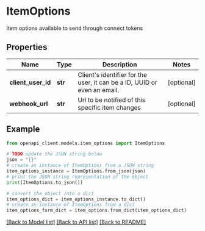 # ItemOptions

Item options available to send through connect tokens

## Properties

Name | Type | Description | Notes
------------ | ------------- | ------------- | -------------
**client_user_id** | **str** | Client&#39;s identifier for the user, it can be a ID, UUID or even an email. | [optional] 
**webhook_url** | **str** | Url to be notified of this specific item changes | [optional] 

## Example

```python
from openapi_client.models.item_options import ItemOptions

# TODO update the JSON string below
json = "{}"
# create an instance of ItemOptions from a JSON string
item_options_instance = ItemOptions.from_json(json)
# print the JSON string representation of the object
print(ItemOptions.to_json())

# convert the object into a dict
item_options_dict = item_options_instance.to_dict()
# create an instance of ItemOptions from a dict
item_options_form_dict = item_options.from_dict(item_options_dict)
```
[[Back to Model list]](../README.md#documentation-for-models) [[Back to API list]](../README.md#documentation-for-api-endpoints) [[Back to README]](../README.md)


